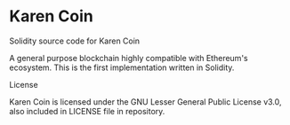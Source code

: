 # Karen Coin
Solidity source code for Karen Coin

A general purpose blockchain highly compatible with Ethereum's ecosystem.
This is the first implementation written in Solidity.




License

Karen Coin is licensed under the GNU Lesser General Public License v3.0, also included in LICENSE file in repository.
